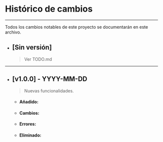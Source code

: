 # Histórico de cambios
---
Todos los cambios notables de este proyecto se documentarán en este archivo.

* ## [Sin versión]
  > Ver TODO.md

---
* ## [v1.0.0] - YYYY-MM-DD
  > Nuevas funcionalidades.

  * #### Añadido:

  * #### Cambios:

  * #### Errores:

  * #### Eliminado: